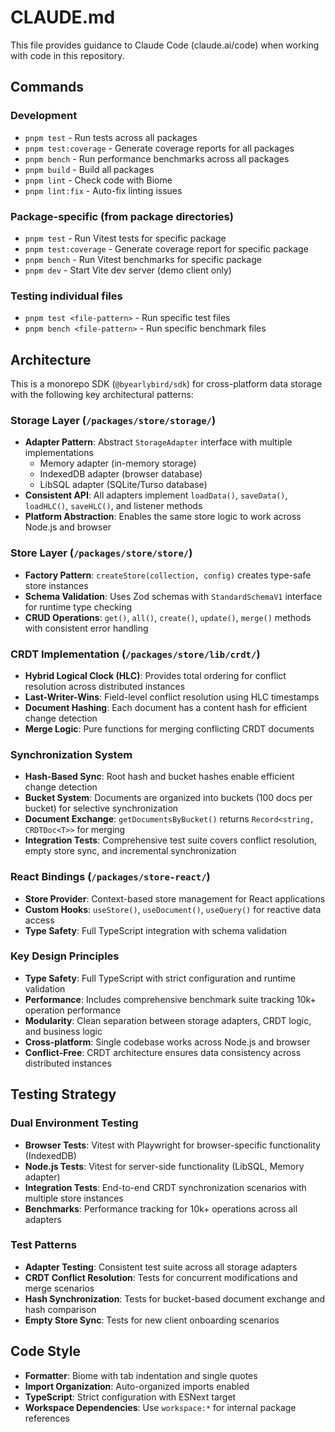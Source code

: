 # CLAUDE.md

This file provides guidance to Claude Code (claude.ai/code) when working with code in this repository.

## Commands

### Development
- `pnpm test` - Run tests across all packages
- `pnpm test:coverage` - Generate coverage reports for all packages
- `pnpm bench` - Run performance benchmarks across all packages
- `pnpm build` - Build all packages
- `pnpm lint` - Check code with Biome
- `pnpm lint:fix` - Auto-fix linting issues

### Package-specific (from package directories)
- `pnpm test` - Run Vitest tests for specific package
- `pnpm test:coverage` - Generate coverage report for specific package
- `pnpm bench` - Run Vitest benchmarks for specific package
- `pnpm dev` - Start Vite dev server (demo client only)

### Testing individual files
- `pnpm test <file-pattern>` - Run specific test files
- `pnpm bench <file-pattern>` - Run specific benchmark files

## Architecture

This is a monorepo SDK (`@byearlybird/sdk`) for cross-platform data storage with the following key architectural patterns:

### Storage Layer (`/packages/store/storage/`)
- **Adapter Pattern**: Abstract `StorageAdapter` interface with multiple implementations
  - Memory adapter (in-memory storage)
  - IndexedDB adapter (browser database)
  - LibSQL adapter (SQLite/Turso database)
- **Consistent API**: All adapters implement `loadData()`, `saveData()`, `loadHLC()`, `saveHLC()`, and listener methods
- **Platform Abstraction**: Enables the same store logic to work across Node.js and browser

### Store Layer (`/packages/store/store/`)
- **Factory Pattern**: `createStore(collection, config)` creates type-safe store instances
- **Schema Validation**: Uses Zod schemas with `StandardSchemaV1` interface for runtime type checking
- **CRUD Operations**: `get()`, `all()`, `create()`, `update()`, `merge()` methods with consistent error handling

### CRDT Implementation (`/packages/store/lib/crdt/`)
- **Hybrid Logical Clock (HLC)**: Provides total ordering for conflict resolution across distributed instances
- **Last-Writer-Wins**: Field-level conflict resolution using HLC timestamps
- **Document Hashing**: Each document has a content hash for efficient change detection
- **Merge Logic**: Pure functions for merging conflicting CRDT documents

### Synchronization System
- **Hash-Based Sync**: Root hash and bucket hashes enable efficient change detection
- **Bucket System**: Documents are organized into buckets (100 docs per bucket) for selective synchronization
- **Document Exchange**: `getDocumentsByBucket()` returns `Record<string, CRDTDoc<T>>` for merging
- **Integration Tests**: Comprehensive test suite covers conflict resolution, empty store sync, and incremental synchronization

### React Bindings (`/packages/store-react/`)
- **Store Provider**: Context-based store management for React applications
- **Custom Hooks**: `useStore()`, `useDocument()`, `useQuery()` for reactive data access
- **Type Safety**: Full TypeScript integration with schema validation

### Key Design Principles
- **Type Safety**: Full TypeScript with strict configuration and runtime validation
- **Performance**: Includes comprehensive benchmark suite tracking 10k+ operation performance
- **Modularity**: Clean separation between storage adapters, CRDT logic, and business logic
- **Cross-platform**: Single codebase works across Node.js and browser
- **Conflict-Free**: CRDT architecture ensures data consistency across distributed instances

## Testing Strategy

### Dual Environment Testing
- **Browser Tests**: Vitest with Playwright for browser-specific functionality (IndexedDB)
- **Node.js Tests**: Vitest for server-side functionality (LibSQL, Memory adapter)
- **Integration Tests**: End-to-end CRDT synchronization scenarios with multiple store instances
- **Benchmarks**: Performance tracking for 10k+ operations across all adapters

### Test Patterns
- **Adapter Testing**: Consistent test suite across all storage adapters
- **CRDT Conflict Resolution**: Tests for concurrent modifications and merge scenarios
- **Hash Synchronization**: Tests for bucket-based document exchange and hash comparison
- **Empty Store Sync**: Tests for new client onboarding scenarios

## Code Style
- **Formatter**: Biome with tab indentation and single quotes
- **Import Organization**: Auto-organized imports enabled
- **TypeScript**: Strict configuration with ESNext target
- **Workspace Dependencies**: Use `workspace:*` for internal package references